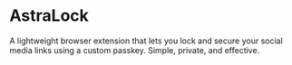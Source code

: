# AstraLock
A lightweight browser extension that lets you lock and secure your social media links using a custom passkey. Simple, private, and effective.

